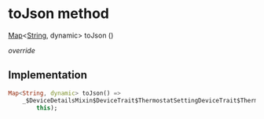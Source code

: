 


# toJson method








[Map](https://api.dart.dev/stable/2.12.3/dart-core/Map-class.html)&lt;[String](https://api.dart.dev/stable/2.12.3/dart-core/String-class.html), dynamic> toJson
()

_override_






## Implementation

```dart
Map<String, dynamic> toJson() =>
    _$DeviceDetailsMixin$DeviceTrait$ThermostatSettingDeviceTrait$ThermostatSettingState$ThermostatSettingStateTargetHumidityField$ThermostatSettingStateDesiredTargetHumidityToJson(
        this);
```







